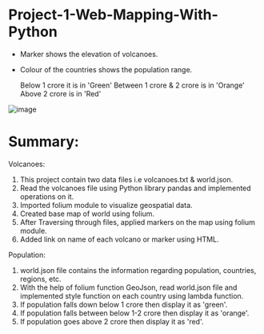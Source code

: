 # Project-1-Web-Mapping-With-Python

- Marker shows the elevation of volcanoes.
- Colour of the countries shows the population range.
    
    Below 1 crore it is in 'Green'
    Between 1 crore & 2 crore is in 'Orange'
    Above 2 crore is in 'Red'

![image](https://user-images.githubusercontent.com/87830353/178113165-12afcf53-94e7-4490-996d-08a603127973.png)
    
    
# Summary:
 
 Volcanoes:
 1. This project contain two data files i.e volcanoes.txt & world.json.
 2. Read the volcanoes file using Python library pandas and implemented operations on it.
 3. Imported folium module to visualize geospatial data.
 4. Created base map of world using folium.
 5. After Traversing through files, applied markers on the map using folium module.
 6. Added link on name of each volcano or marker using HTML. 
 
 Population:
 1. world.json file contains the information regarding population, countries, regions, etc.
 2. With the help of folium function GeoJson, read world.json file and implemented style function on each country using lambda function.
 3. If population falls down below 1 crore then display it as 'green'.
 4. If population falls between below 1-2 crore then display it as 'orange'.
 5. If population goes above 2 crore then display it as 'red'.

